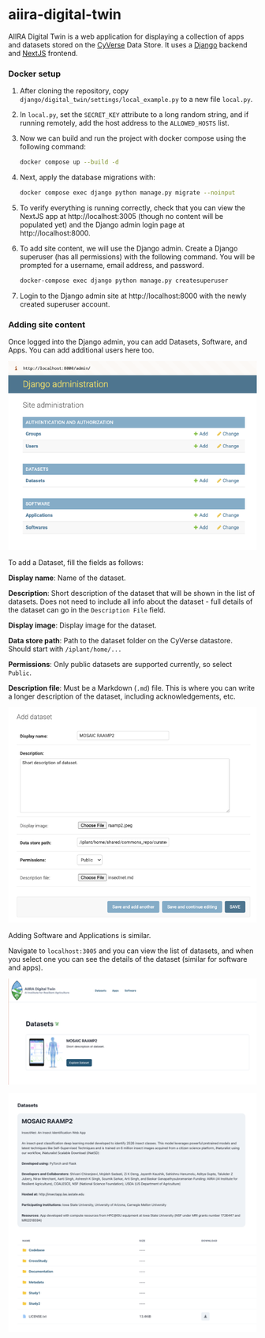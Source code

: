 # aiira-digital-twin

AIIRA Digital Twin is a web application for displaying a collection of apps and datasets stored on the [CyVerse](https://cyverse.org/) Data Store. It uses a [Django](https://www.djangoproject.com/) backend and [NextJS](https://nextjs.org/) frontend.

### Docker setup

1. After cloning the repository, copy `django/digital_twin/settings/local_example.py` to a new file `local.py`.
2. In `local.py`, set the `SECRET_KEY` attribute to a long random string, and if running remotely, add the host address to the `ALLOWED_HOSTS` list.
3. Now we can build and run the project with docker compose using the following command:

   ```bash 
   docker compose up --build -d
   ```
4. Next, apply the database migrations with:

   ```bash
   docker compose exec django python manage.py migrate --noinput
   ```
5. To verify everything is running correctly, check that you can view the NextJS app at http://localhost:3005 (though no content will be populated yet) and the Django admin login page at http://localhost:8000.
6. To add site content, we will use the Django admin. Create a Django superuser (has all permissions) with the following command. You will be prompted for a username, email address, and password.

   ```bash
   docker-compose exec django python manage.py createsuperuser
   ```
7. Login to the Django admin site at http://localhost:8000 with the newly created superuser account. 


### Adding site content

Once logged into the Django admin, you can add Datasets, Software, and Apps. You can add additional users here too.

![Django admin](docs/media/django-admin.png)

To add a Dataset, fill the fields as follows:

**Display name**: Name of the dataset.

**Description**: Short description of the dataset that will be shown in the list of datasets. Does not need to include all info about the dataset - full details of the dataset can go in the `Description File` field.

**Display image**: Display image for the dataset.

**Data store path**: Path to the dataset folder on the CyVerse datastore.  Should start with `/iplant/home/...`

**Permissions**: Only public datasets are supported currently, so select `Public`.

**Description file**: Must be a Markdown (`.md`) file.  This is where you can write a longer description of the dataset, including acknowledgements, etc.

![Add dataset](docs/media/add-dataset.png)

Adding Software and Applications is similar.

Navigate to `localhost:3005` and you can view the list of datasets, and when you select one you can see the details of the dataset (similar for software and apps).

![Dataset list](docs/media/datasets.png)

![Dataset list](docs/media/dataset-detail.png)














